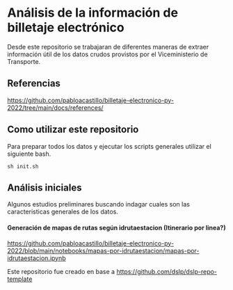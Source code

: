 # Análisis de la información de billetaje electrónico

Desde este repositorio se trabajaran de diferentes maneras de extraer información útil de los datos crudos provistos por el Viceministerio de Transporte.

## Referencias

https://github.com/pabloacastillo/billetaje-electronico-py-2022/tree/main/docs/references/


## Como utilizar este repositorio

Para preparar todos los datos y ejecutar los scripts generales utilizar el siguiente bash.

```
sh init.sh
```

## Análisis iniciales

Algunos estudios preliminares buscando indagar cuales son las caracteristicas generales de los datos.


#### Generación de mapas de rutas según idrutaestacion (Itinerario por linea?)
https://github.com/pabloacastillo/billetaje-electronico-py-2022/blob/main/notebooks/mapas-por-idrutaestacion/mapas-por-idrutaestacion.ipynb

Este repositorio fue creado en base a https://github.com/dslp/dslp-repo-template